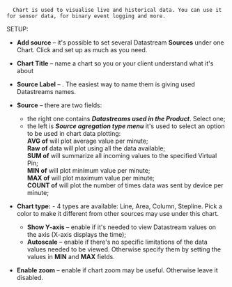    
      Chart is used to visualise live and historical data. You can use it for sensor data, for binary event logging and more. 
  
 SETUP:
- **Add source** – it's possible to set several Datastream **Sources** under one Chart. Click and set up as much as you need.
  
- **Chart Title** – name a chart so you or your client understand what it's about  
- **Source Label** – . The easiest way to name them is giving used Datastreams names.  
- **Source** – there are two fields:  
     - the  right one contains ***Datastreams used in the Product***. Select one;  
     - the left is ***Source agregation type menu*** it's used to select an option to be used in chart data plotting:  
       **AVG of** will plot average value per minute;  
       **Raw of** data will plot using all the data available;  
       **SUM of** will summarize all incoming values to the specified Virtual Pin;  
       **MIN of** will plot minimum value per minute;  
       **MAX of** will plot maximum value per minute;  
       **COUNT of** will plot the number of times data was sent by device per minute;  
- **Chart type:**  - 4 types are available: Line, Area, Column, Stepline. Pick a color to make it different from other sources may use under this chart.  
    - **Show Y-axis** – enable if it's needed to view Datastream values on the axis (X-axis displays the time);  
    - **Autoscale** – enable if there's no specific limitations of the data values needed to be viewed. Otherwise specify them by setting the values in **MIN** and **MAX** fields.
- **Enable zoom** – enable if chart zoom may be useful. Otherwise leave it disabled.
